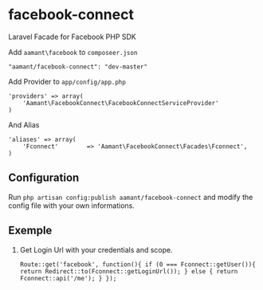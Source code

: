 facebook-connect
================

Laravel Facade for Facebook PHP SDK

Add `aamant\facebook` to `composeer.json`

	"aamant/facebook-connect": "dev-master"

Add Provider to `app/config/app.php`

	'providers' => array(
		'Aamant\FacebookConnect\FacebookConnectServiceProvider'
	)

And Alias

	'aliases' => array(
		'Fconnect'		  => 'Aamant\FacebookConnect\Facades\Fconnect',
	)

## Configuration

Run `php artisan config:publish aamant/facebook-connect` and modify the config file with your own informations.

## Exemple

1. Get Login Url with your credentials and scope.

	`Route::get('facebook', function(){
		if (0 === Fconnect::getUser()){
			return Redirect::to(Fconnect::getLoginUrl());
		} else {
			return Fconnect::api('/me');
		}
	});`
